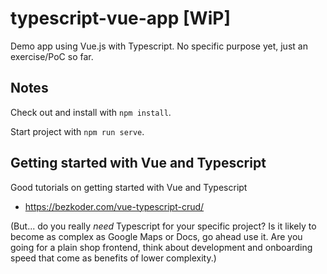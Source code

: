 # typescript-vue-app [WiP]
Demo app using Vue.js with Typescript. No specific purpose yet, just an exercise/PoC so far.

## Notes
Check out and install with ```npm install```.

Start project with ```npm run serve```.

## Getting started with Vue and Typescript
Good tutorials on getting started with Vue and Typescript
- https://bezkoder.com/vue-typescript-crud/

(But... do you really _need_ Typescript for your specific project? Is it likely to become as complex as Google Maps or Docs, go ahead use it. Are you going for a plain shop frontend, think about development and onboarding speed that come as benefits of lower complexity.)
